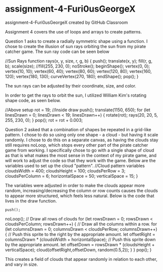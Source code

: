# assignment-4-Furi0usGeorgeX
assignment-4-Furi0usGeorgeX created by GitHub Classroom

Assignment 4 covers the use of loops and arrays to create patterns.

Question 1 asks to create a radially symmetric shape using a function. I chose to create the illusion of sun rays orbiting the sun from my pirate catcher game. The sun ray code can be seen below

//Sun Rays
function rays(x, y, size, r, g, b) {
  push();
  translate(x, y);
  fill(r, g, b);
  scale(size);
  //fill(255, 230, 0);
  noStroke();
  beginShape();
  vertex(0, 0);
  vertex(10, 10);
  vertex(60, 40);
  vertex(80, 60);
  vertex(120, 80);
  vertex(160, 120);
  vertex(180, 130);
  curveVertex(270, 180);
  endShape();
  pop();
}

The sun rays can be adjusted by their coordinate, size, and color.

In order to get the rays to orbit the sun, I utilized William Kim's rotating shape code, as seen below.

//Above setup
rot = 19;
//Inside draw
 push();
  translate(1150, 650);
  for (let linesDrawn = 0; linesDrawn < 19; linesDrawn++) {
    rotate(rot);
    rays(20, 20, 5, 255, 230, 0);
  }
  pop();
  rot = rot + 0.003;
  
  Question 2 asked that a combination of shapes be repeated in a grid-like pattern. I chose to do so using only one shape - a cloud - but having it scale randomly. I chose to do this on a separate canvas, as having the clouds stay still requires noLoop, which stops every other part of the pirate catcher game from working.  I specifically chose to go with a single shape of cloud as that is what makes the most sense in the context of my pirate game, and will work to adjust the code so that they work with the game. Below are the variables used to set up the cloud "pattern".
    //Cloud pattern variables
    cloudsWidth = 400;
  cloudsHeight = 100;
  cloudsPerRow = 3;
  cloudsPerColumn = 6;
  horizontalSpace = 50;
  verticalSpace = 15;
}

The variables were adjusted in order to make the clouds appear more random, increasing/decreasing the column or row counts causes the clouds to appear more structured, which feels less natural. Below is the code that lives in the draw function.

    push();
  noLoop();
  // Draw all rows of clouds
  for (let rowsDrawn = 0; rowsDrawn < cloudsPerColumn; rowsDrawn++) {
    // Draw all the columns within a row.
    for (let columnsDrawn = 0; columnsDrawn < cloudsPerRow; columnsDrawn++) {
      // Push this sprite to the right by the appropriate amount.
      let offsetRight = columnsDrawn * (cloudsWidth + horizontalSpace);
      // Push this sprite down by the appropriate amount.
      let offsetDown = rowsDrawn * (cloudsHeight + verticalSpace);
      cloud(offsetRight,offsetDown, random(0.5,2));
    }
  }
 pop();
}

This creates a field of clouds that appear randomly in relation to each other, and vary in size.
